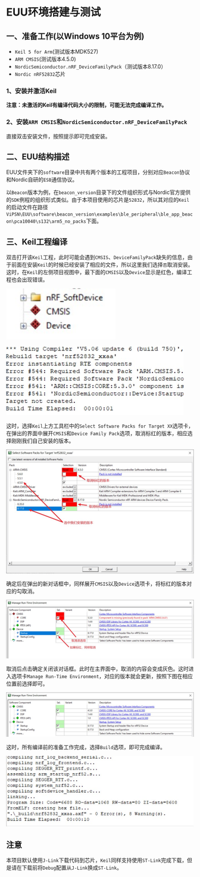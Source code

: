 # EUU环境搭建与测试

## 一、准备工作(以Windows 10平台为例)

* `Keil 5 for Arm`(测试版本MDK527)
* `ARM CMSIS`(测试版本4.5.0)
* `NordicSemiconductor.nRF_DeviceFamilyPack`（测试版本8.17.0）
* `Nordic nRF52832`芯片

### 1、安装并激活Keil

**注意：未激活的Keil有编译代码大小的限制，可能无法完成编译工作。**

### 2、安装`ARM CMSIS`和`NordicSemiconductor.nRF_DeviceFamilyPack`

直接双击安装文件，按照提示即可完成安装。

## 二、EUU结构描述

EUU文件夹下的`software`目录中共有两个版本的工程项目，分别对应`Beacon`协议和Nordic自研的`ESB`通信协议。

以`Beacon`版本为例，在`beacon_version`目录下的文件组织形式与Nordic官方提供的`SDK`例程的组织形式类似。由于本项目使用的芯片是`52832`，所以其对应的`Keil`的启动文件在路径`ViPSN\EUU\software\beacon_version\examples\ble_peripheral\ble_app_beacon\pca10040\s132\arm5_no_packs`下面。

## 三、Keil工程编译

双击打开该`Keil`工程，此时可能会遇到`CMSIS`、`DeviceFamilyPack`缺失的信息，由于前面在安装`Keil`的时候已经安装了相应的文件，所以这里我们选择`否`取消安装。这时，在`Keil`的左侧项目视图中，最下面的`CMSIS`以及`Device`显示是红色，编译工程也会出现错误。

<img src="figure/error_1.jpg" alt="error_1" style="zoom:150%;" />

![error_2](figure/error_2.jpg)

这时，选择`Keil`上方工具栏中的`Select Software Packs for Target XX`选项卡，在弹出的界面中展开`CMSIS`和`Device Family Pack`选项，取消标红的版本，相应选择刚刚我们自己安装的版本。

![selection](./figure/version_selection.jpg)

确定后在弹出的新对话框中，同样展开`CMSIS`以及`Device`选项卡，将标红的版本对应的勾取消。

![error_3](./figure/error_3.jpg)

取消后点击确定关闭该对话框。此时在主界面中，取消的内容会变成灰色。这时进入选项卡`Manage Run-Time Environment`，对应的版本就会更新，按照下图在相应位置前选择即可。

![correct](./figure/correct_1.jpg)

这时，所有编译前的准备工作完成，选择`Build`选项，即可完成编译。

![](./figure/comp_res.jpg)

## 注意

本项目默认使用`J-Link`下载代码到芯片，`Keil`同样支持使用`ST-Link`完成下载，但是请在下载前将`Debug`配置从`J-Link`换成`ST-Link`。